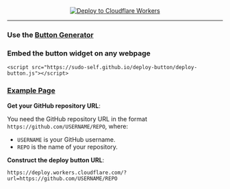 
  <center>
  <a href="https://deploy.workers.cloudflare.com/?url=https://github.com/sudo-self/deploy-button">
    <img src="https://deploy.workers.cloudflare.com/button" alt="Deploy to Cloudflare Workers" />
  </a>
</center><hr>

### Use the&nbsp;<a href="https://bucket.jessejesse.com/deploy.html">Button Generator</a><br>
### Embed the button widget on any webpage
```
<script src="https://sudo-self.github.io/deploy-button/deploy-button.js"></script>
```
### <a href="https://github.com/sudo-self/deploy-button/deploy-button-webpage.html">Example Page</a>


   **Get your GitHub repository URL**: 
   
   You need the GitHub repository URL in the format `https://github.com/USERNAME/REPO`, where:
   - `USERNAME` is your GitHub username.
   - `REPO` is the name of your repository.

   **Construct the deploy button URL**:  
   ```
   https://deploy.workers.cloudflare.com/?url=https://github.com/USERNAME/REPO
   ```



